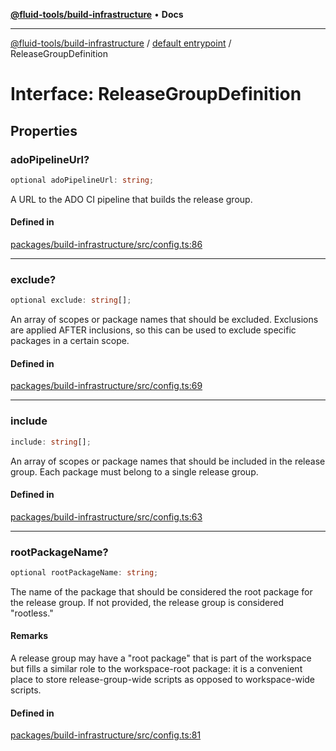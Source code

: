 [**@fluid-tools/build-infrastructure**](../../README.md) • **Docs**

***

[@fluid-tools/build-infrastructure](../../README.md) / [default entrypoint](../README.md) / ReleaseGroupDefinition

# Interface: ReleaseGroupDefinition

## Properties

### adoPipelineUrl?

```ts
optional adoPipelineUrl: string;
```

A URL to the ADO CI pipeline that builds the release group.

#### Defined in

[packages/build-infrastructure/src/config.ts:86](https://github.com/microsoft/FluidFramework/blob/main/build-tools/packages/build-infrastructure/src/config.ts#L86)

***

### exclude?

```ts
optional exclude: string[];
```

An array of scopes or package names that should be excluded. Exclusions are applied AFTER inclusions, so
this can be used to exclude specific packages in a certain scope.

#### Defined in

[packages/build-infrastructure/src/config.ts:69](https://github.com/microsoft/FluidFramework/blob/main/build-tools/packages/build-infrastructure/src/config.ts#L69)

***

### include

```ts
include: string[];
```

An array of scopes or package names that should be included in the release group. Each package must
belong to a single release group.

#### Defined in

[packages/build-infrastructure/src/config.ts:63](https://github.com/microsoft/FluidFramework/blob/main/build-tools/packages/build-infrastructure/src/config.ts#L63)

***

### rootPackageName?

```ts
optional rootPackageName: string;
```

The name of the package that should be considered the root package for the release group. If not provided, the
release group is considered "rootless."

#### Remarks

A release group may have a "root package" that is part of the workspace but fills a similar role to the
workspace-root package: it is a convenient place to store release-group-wide scripts as opposed to workspace-wide
scripts.

#### Defined in

[packages/build-infrastructure/src/config.ts:81](https://github.com/microsoft/FluidFramework/blob/main/build-tools/packages/build-infrastructure/src/config.ts#L81)
